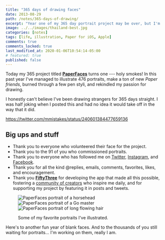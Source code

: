 ```yaml
---
title: "365 days of drawing faces"
date: 2013-08-29
path: /notes/365-days-of-drawing/
excerpt: "Year one of my 365 day portrait project may be over, but I'm just getting started."
image: ../../images/thailand-best.jpg
categories: [notes]
tags: [life, illustration, Paper for iOS, Apple]
comments: true
comments_locked: true
last_modified_at: 2020-01-06T10:54:14-05:00
# featured: true
published: false
---
```


Today my 365 project titled [**PaperFaces**](/paperfaces/) turns one --- holy smokes! In this past year I've managed to illustrate 476 portraits, make a ton of new *Paper friends*, burned through a few pen styli, and rekindled my passion for drawing.

I honestly can't believe I've been drawing strangers for 365 days straight. I was half joking when I posted this and had no idea it would take off in the way that it did.

https://twitter.com/mmistakes/status/240601384477659136

## Big ups and stuff

- Thank you to everyone who volunteered their face for the project.
- Thank you to the 91 of you who commissioned portraits.
- Thank you to everyone who has followed me on [Twitter](https://twitter.com/mmistakes), [Instagram](https://instagram.com/mmistakes), and [Facebook](https://www.facebook.com/michaelrose).
- Thank you for all the kind @replies, emails, comments, favorites, likes, and encouragement.
- Thank you [**FiftyThree**](https://www.fiftythree.com/) for developing the app that made all this possible, fostering a [community of creators](http://madewithpaper.fiftythree.com/) who inspire me daily, and for supporting my project by featuring it in posts and tweets.

<figure class="three-column">
  <img alt="PaperFaces portrait of a horsehead" src="../../images/paperfaces-studioprisoner-twitter.jpg">
  <img alt="PaperFaces portrait of a Go master" src="../../images/paperfaces-go-master.jpg">
  <img alt="PaperFaces portrait of long flowing hair" src="../../images/paperfaces-genevasands-twitter.jpg">
  <figcaption><p>Some of my favorite portraits I've illustrated.</p></figcaption>
</figure>

Here's to another fun year of blank faces. And to the thousands of you still waiting for portraits... I'm working on them, really I am.
